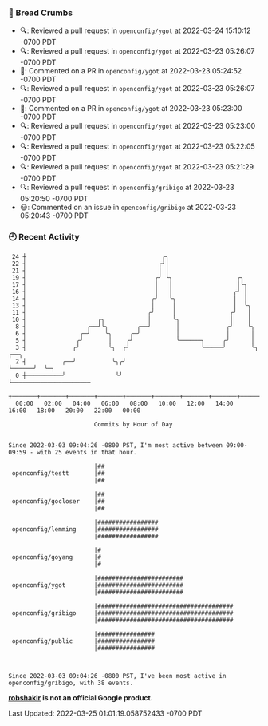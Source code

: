 ### 🍞 Bread Crumbs

 * 🔍: Reviewed a pull request in  `openconfig/ygot` at 2022-03-24 15:10:12 -0700 PDT
 * 🔍: Reviewed a pull request in  `openconfig/ygot` at 2022-03-23 05:26:07 -0700 PDT
 * 💬: Commented on a PR in  `openconfig/ygot` at 2022-03-23 05:24:52 -0700 PDT
 * 🔍: Reviewed a pull request in  `openconfig/ygot` at 2022-03-23 05:26:07 -0700 PDT
 * 💬: Commented on a PR in  `openconfig/ygot` at 2022-03-23 05:23:00 -0700 PDT
 * 🔍: Reviewed a pull request in  `openconfig/ygot` at 2022-03-23 05:23:00 -0700 PDT
 * 🔍: Reviewed a pull request in  `openconfig/ygot` at 2022-03-23 05:22:05 -0700 PDT
 * 🔍: Reviewed a pull request in  `openconfig/ygot` at 2022-03-23 05:21:29 -0700 PDT
 * 🔍: Reviewed a pull request in  `openconfig/gribigo` at 2022-03-23 05:20:50 -0700 PDT
 * 😃: Commented on an issue in `openconfig/gribigo` at 2022-03-23 05:20:43 -0700 PDT

### 🕘 Recent Activity
```
 24 ┼                                      ╭╮
 22 ┤                                     ╭╯│
 21 ┤                                     │ │
 19 ┤                                    ╭╯ ╰╮                  ╭╮
 17 ┤                                    │   │                  │╰╮
 16 ┤                                    │   │                 ╭╯ │
 14 ┤                                   ╭╯   ╰╮                │  │
 13 ┤                                   │     │                │  ╰╮
 11 ┤                                  ╭╯     │               ╭╯   │
 10 ┤                    ╭╮            │      ╰╮              │    │
  8 ┤                 ╭──╯╰╮        ╭──╯       │             ╭╯    ╰╮
  6 ┤               ╭─╯    ╰╮     ╭─╯          │             │      │
  5 ┤              ╭╯       │    ╭╯            ╰──────╮     ╭╯      │
  3 ┤             ╭╯        ╰╮  ╭╯                    ╰─────╯       ╰╮      ╭──╮
  2 ┤          ╭──╯          ╰╮╭╯                                    ╰──────╯  ╰─╮
  0 ┼──────────╯              ╰╯                                                 ╰──────────────────────
    +───────+───────+───────+───────+───────+───────+───────+───────+───────+───────+───────+───────+────
  00:00   02:00   04:00   06:00   08:00   10:00   12:00   14:00   16:00   18:00   20:00   22:00   00:00   

						Commits by Hour of Day


Since 2022-03-03 09:04:26 -0800 PST, I'm most active between 09:00-09:59 - with 25 events in that hour.

```



```
                        |##
 openconfig/testt       |##
                        |##

                        |##
 openconfig/gocloser    |##
                        |##

                        |#################
 openconfig/lemming     |#################
                        |#################

                        |#
 openconfig/goyang      |#
                        |#

                        |########################
 openconfig/ygot        |########################
                        |########################

                        |######################################
 openconfig/gribigo     |######################################
                        |######################################

                        |################
 openconfig/public      |################
                        |################



Since 2022-03-03 09:04:26 -0800 PST, I've been most active in openconfig/gribigo, with 38 events.

```
**[robshakir](mailto:robjs@google.com) is not an official Google product.**  


Last Updated: 2022-03-25 01:01:19.058752433 -0700 PDT
